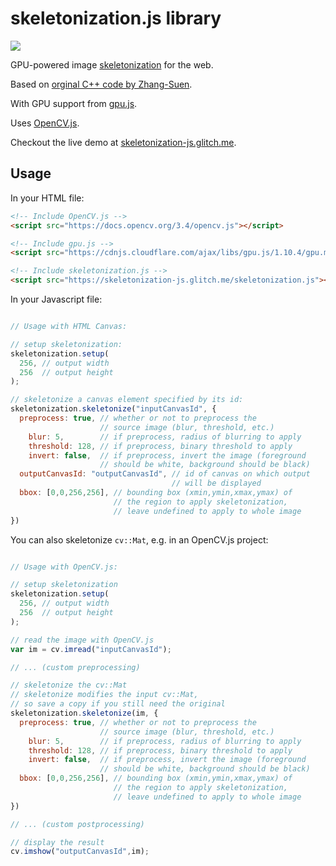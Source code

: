skeletonization.js library
=================

![](https://cdn.glitch.com/51dda229-d755-451b-a499-79a1285996fa%2Fsample.png?1550470920804)

GPU-powered image [skeletonization](https://en.wikipedia.org/wiki/Topological_skeleton) for the web.


Based on [orginal C++ code by Zhang-Suen](https://web.archive.org/web/20130313084711/http://opencv-code.com/quick-tips/implementation-of-thinning-algorithm-in-opencv/).

With GPU support from [gpu.js](https://gpu.rocks/).

Uses [OpenCV.js](https://docs.opencv.org/3.4/d5/d10/tutorial_js_root.html).

Checkout the live demo at [skeletonization-js.glitch.me](https://skeletonization-js.glitch.me).

## Usage

In your HTML file:

```html
<!-- Include OpenCV.js -->
<script src="https://docs.opencv.org/3.4/opencv.js"></script>

<!-- Include gpu.js -->
<script src="https://cdnjs.cloudflare.com/ajax/libs/gpu.js/1.10.4/gpu.min.js"></script>

<!-- Include skeletonization.js -->
<script src="https://skeletonization-js.glitch.me/skeletonization.js"></script>

```

In your Javascript file:

```javascript

// Usage with HTML Canvas:

// setup skeletonization:
skeletonization.setup(
  256, // output width
  256  // output height
);

// skeletonize a canvas element specified by its id:
skeletonization.skeletonize("inputCanvasId", {
  preprocess: true, // whether or not to preprocess the
                    // source image (blur, threshold, etc.)
    blur: 5,        // if preprocess, radius of blurring to apply
    threshold: 128, // if preprocess, binary threshold to apply
    invert: false,  // if preprocess, invert the image (foreground
                    // should be white, background should be black)
  outputCanvasId: "outputCanvasId", // id of canvas on which output
                                    // will be displayed
  bbox: [0,0,256,256], // bounding box (xmin,ymin,xmax,ymax) of
                       // the region to apply skeletonization,
                       // leave undefined to apply to whole image
})


```

You can also skeletonize `cv::Mat`, e.g. in an OpenCV.js project:

```javascript

// Usage with OpenCV.js:

// setup skeletonization
skeletonization.setup(
  256, // output width
  256  // output height
);

// read the image with OpenCV.js
var im = cv.imread("inputCanvasId");

// ... (custom preprocessing)

// skeletonize the cv::Mat
// skeletonize modifies the input cv::Mat,
// so save a copy if you still need the original
skeletonization.skeletonize(im, {
  preprocess: true, // whether or not to preprocess the
                    // source image (blur, threshold, etc.)
    blur: 5,        // if preprocess, radius of blurring to apply
    threshold: 128, // if preprocess, binary threshold to apply
    invert: false,  // if preprocess, invert the image (foreground
                    // should be white, background should be black)
  bbox: [0,0,256,256], // bounding box (xmin,ymin,xmax,ymax) of
                       // the region to apply skeletonization,
                       // leave undefined to apply to whole image
})

// ... (custom postprocessing)

// display the result
cv.imshow("outputCanvasId",im);


```